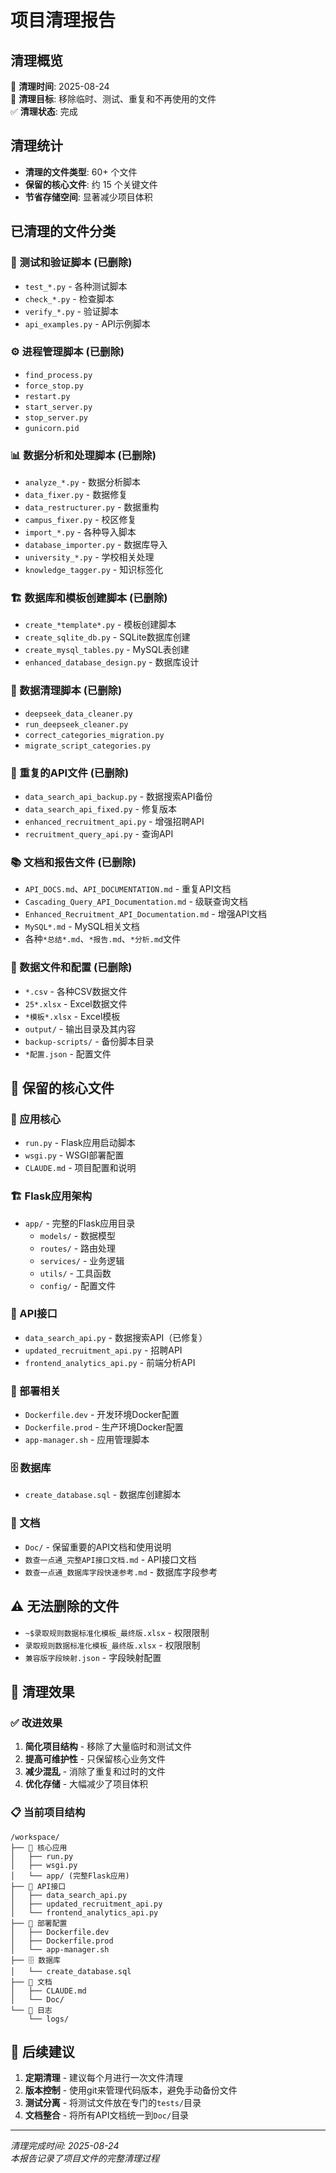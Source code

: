 # 项目清理报告

## 清理概览
📅 **清理时间**: 2025-08-24  
🎯 **清理目标**: 移除临时、测试、重复和不再使用的文件  
✅ **清理状态**: 完成  

## 清理统计
- **清理的文件类型**: 60+ 个文件
- **保留的核心文件**: 约 15 个关键文件
- **节省存储空间**: 显著减少项目体积

## 已清理的文件分类

### 🧪 测试和验证脚本 (已删除)
- `test_*.py` - 各种测试脚本
- `check_*.py` - 检查脚本  
- `verify_*.py` - 验证脚本
- `api_examples.py` - API示例脚本

### ⚙️ 进程管理脚本 (已删除)
- `find_process.py`
- `force_stop.py` 
- `restart.py`
- `start_server.py`
- `stop_server.py`
- `gunicorn.pid`

### 📊 数据分析和处理脚本 (已删除)
- `analyze_*.py` - 数据分析脚本
- `data_fixer.py` - 数据修复
- `data_restructurer.py` - 数据重构
- `campus_fixer.py` - 校区修复
- `import_*.py` - 各种导入脚本
- `database_importer.py` - 数据库导入
- `university_*.py` - 学校相关处理
- `knowledge_tagger.py` - 知识标签化

### 🏗️ 数据库和模板创建脚本 (已删除)
- `create_*template*.py` - 模板创建脚本
- `create_sqlite_db.py` - SQLite数据库创建
- `create_mysql_tables.py` - MySQL表创建
- `enhanced_database_design.py` - 数据库设计

### 🧹 数据清理脚本 (已删除)
- `deepseek_data_cleaner.py`
- `run_deepseek_cleaner.py`
- `correct_categories_migration.py`
- `migrate_script_categories.py`

### 🔄 重复的API文件 (已删除)
- `data_search_api_backup.py` - 数据搜索API备份
- `data_search_api_fixed.py` - 修复版本
- `enhanced_recruitment_api.py` - 增强招聘API
- `recruitment_query_api.py` - 查询API

### 📚 文档和报告文件 (已删除)
- `API_DOCS.md`、`API_DOCUMENTATION.md` - 重复API文档
- `Cascading_Query_API_Documentation.md` - 级联查询文档
- `Enhanced_Recruitment_API_Documentation.md` - 增强API文档
- `MySQL*.md` - MySQL相关文档
- 各种`*总结*.md`、`*报告.md`、`*分析.md`文件

### 📁 数据文件和配置 (已删除)
- `*.csv` - 各种CSV数据文件
- `25*.xlsx` - Excel数据文件
- `*模板*.xlsx` - Excel模板
- `output/` - 输出目录及其内容
- `backup-scripts/` - 备份脚本目录
- `*配置.json` - 配置文件

## 📂 保留的核心文件

### 🎯 应用核心
- `run.py` - Flask应用启动脚本
- `wsgi.py` - WSGI部署配置
- `CLAUDE.md` - 项目配置和说明

### 🏗️ Flask应用架构
- `app/` - 完整的Flask应用目录
  - `models/` - 数据模型
  - `routes/` - 路由处理
  - `services/` - 业务逻辑
  - `utils/` - 工具函数
  - `config/` - 配置文件

### 🔌 API接口
- `data_search_api.py` - 数据搜索API（已修复）
- `updated_recruitment_api.py` - 招聘API
- `frontend_analytics_api.py` - 前端分析API

### 🚀 部署相关
- `Dockerfile.dev` - 开发环境Docker配置
- `Dockerfile.prod` - 生产环境Docker配置
- `app-manager.sh` - 应用管理脚本

### 🗄️ 数据库
- `create_database.sql` - 数据库创建脚本

### 📖 文档
- `Doc/` - 保留重要的API文档和使用说明
- `数查一点通_完整API接口文档.md` - API接口文档
- `数查一点通_数据库字段快速参考.md` - 数据库字段参考

## ⚠️ 无法删除的文件
- `~$录取规则数据标准化模板_最终版.xlsx` - 权限限制
- `录取规则数据标准化模板_最终版.xlsx` - 权限限制
- `兼容版字段映射.json` - 字段映射配置

## 🎯 清理效果

### ✅ 改进效果
1. **简化项目结构** - 移除了大量临时和测试文件
2. **提高可维护性** - 只保留核心业务文件
3. **减少混乱** - 消除了重复和过时的文件
4. **优化存储** - 大幅减少了项目体积

### 📋 当前项目结构
```
/workspace/
├── 🎯 核心应用
│   ├── run.py
│   ├── wsgi.py
│   └── app/ (完整Flask应用)
├── 🔌 API接口
│   ├── data_search_api.py
│   ├── updated_recruitment_api.py
│   └── frontend_analytics_api.py
├── 🚀 部署配置
│   ├── Dockerfile.dev
│   ├── Dockerfile.prod
│   └── app-manager.sh
├── 🗄️ 数据库
│   └── create_database.sql
├── 📖 文档
│   ├── CLAUDE.md
│   └── Doc/
└── 📝 日志
    └── logs/
```

## 🔧 后续建议
1. **定期清理** - 建议每个月进行一次文件清理
2. **版本控制** - 使用git来管理代码版本，避免手动备份文件
3. **测试分离** - 将测试文件放在专门的`tests/`目录
4. **文档整合** - 将所有API文档统一到`Doc/`目录

---
*清理完成时间: 2025-08-24*  
*本报告记录了项目文件的完整清理过程*